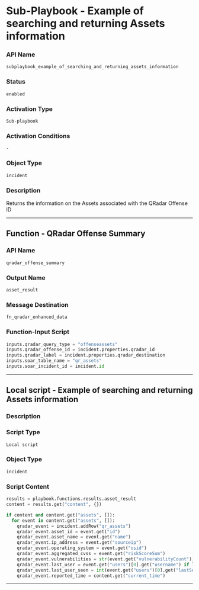 <!--
    DO NOT MANUALLY EDIT THIS FILE
    THIS FILE IS AUTOMATICALLY GENERATED WITH resilient-sdk codegen
    Generated with resilient-sdk v51.0.6.0.1543
-->

# Sub-Playbook - Example of searching and returning Assets information

### API Name
`subplaybook_example_of_searching_and_returning_assets_information`

### Status
`enabled`

### Activation Type
`Sub-playbook`

### Activation Conditions
`-`

### Object Type
`incident`

### Description
Returns the information on the Assets associated with the QRadar Offense ID


---
## Function - QRadar Offense Summary

### API Name
`qradar_offense_summary`

### Output Name
`asset_result`

### Message Destination
`fn_qradar_enhanced_data`

### Function-Input Script
```python
inputs.qradar_query_type = "offenseassets"
inputs.qradar_offense_id = incident.properties.qradar_id
inputs.qradar_label = incident.properties.qradar_destination
inputs.soar_table_name = "qr_assets"
inputs.soar_incident_id = incident.id
```

---

## Local script - Example of searching and returning Assets information

### Description


### Script Type
`Local script`

### Object Type
`incident`

### Script Content
```python
results = playbook.functions.results.asset_result
content = results.get("content", {})

if content and content.get("assets", []):
  for event in content.get("assets", []):
    qradar_event = incident.addRow("qr_assets")
    qradar_event.asset_id = event.get("id")
    qradar_event.asset_name = event.get("name")
    qradar_event.ip_address = event.get("sourceip")
    qradar_event.operating_system = event.get("osid")
    qradar_event.aggregated_cvss = event.get("riskScoreSum")
    qradar_event.vulnerabilities = str(event.get("vulnerabilityCount"))
    qradar_event.last_user = event.get("users")[0].get("username") if len(event.get("users")) > 0 and event.get("users")[0].get("username") else ""
    qradar_event.last_user_seen = int(event.get("users")[0].get("lastSeenProfiler")) if len(event.get("users")) > 0 and event.get("users")[0].get("lastSeenProfiler") else ""
    qradar_event.reported_time = content.get("current_time")
```

---

